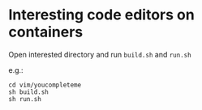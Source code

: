 # Interesting code editors on containers

Open interested directory and run `build.sh` and `run.sh`

e.g.:
```
cd vim/youcompleteme
sh build.sh
sh run.sh
```
